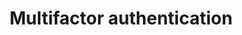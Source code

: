 ---
lang: en
layout: doc
redirect_from:
- /doc/multifactor-authentication/
- /en/doc/multifactor-authentication/
- /doc/Multi-factorAuthentication/
redirect_to: https://github.com/Qubes-Community/Contents/blob/master/docs/security/multifactor-authentication.md
ref: 78
title: Multifactor authentication
---